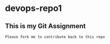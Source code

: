 # devops-repo1

## This is my Git Assignment

```text
Please fork me to contribute back to this repo
```
